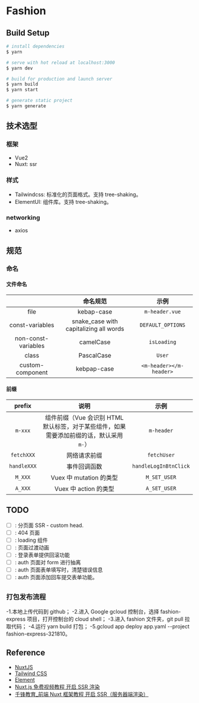# Fashion

## Build Setup

```bash
# install dependencies
$ yarn

# serve with hot reload at localhost:3000
$ yarn dev

# build for production and launch server
$ yarn build
$ yarn start

# generate static project
$ yarn generate
```

## 技术选型

### 框架

- Vue2
- Nuxt: ssr

### 样式

- Tailwindcss: 标准化的页面格式。支持 tree-shaking。
- ElementUI: 组件库。支持 tree-shaking。

### networking

- axios

## 规范

### 命名

#### 文件命名

|                     |                命名规范                |          示例           |
| :-----------------: | :------------------------------------: | :---------------------: |
|        file         |               kebap-case               |     `m-header.vue`      |
|   const-variables   | snake_case with capitalizing all words |    `DEFAULT_OPTIONS`    |
| non-const-variables |               camelCase                |       `isLoading`       |
|        class        |               PascalCase               |         `User`          |
|  custom-component   |              kebpap-case               | `<m-header></m-header>` |

#### 前缀

|   prefix    |                                          说明                                           |         示例          |
| :---------: | :-------------------------------------------------------------------------------------: | :-------------------: |
|   `m-xxx`   | 组件前缀（Vue 会识别 HTML 默认标签，对于某些组件，如果需要添加前缀的话，默认采用 `m-`） |      `m-header`       |
| `fetchXXX`  |                                      网络请求前缀                                       |      `fetchUser`      |
| `handleXXX` |                                      事件回调函数                                       | `handleLogInBtnClick` |
|   `M_XXX`   |                                 Vuex 中 mutation 的类型                                 |     `M_SET_USER`      |
|   `A_XXX`   |                                  Vuex 中 action 的类型                                  |     `A_SET_USER`      |

## TODO

- [ ] : 分页面 SSR - custom head.
- [ ] : 404 页面
- [ ] : loading 组件
- [ ] : 页面过渡动画
- [ ] : 登录表单提供回滚功能
- [ ] : auth 页面对 form 进行抽离
- [ ] : auth 页面表单填写时，清楚错误信息
- [ ] : auth 页面添加回车提交表单功能。

## **`打包发布流程`**

-1.本地上传代码到 github；
-2.进入 Google gcloud 控制台，选择 fashion-express 项目，打开控制台的 cloud shell；
-3.进入 fashion 文件夹，git pull 拉取代码；
-4.运行 yarn build 打包；
-5.gcloud app deploy app.yaml --project fashion-express-321810。

## Reference

- [NuxtJS](https://nuxtjs.org/)
- [Tailwind CSS](https://tailwindcss.com/)
- [Element](https://element.eleme.cn/2.0/#/)
- [Nuxt.js 免费视频教程 开启 SSR 渲染](https://www.bilibili.com/video/BV1Xt41117Kg)
- [千锋教育\_前端 Nuxt 框架教程 开启 SSR（服务器端渲染）](https://www.bilibili.com/video/BV13Z4y1T74J)
